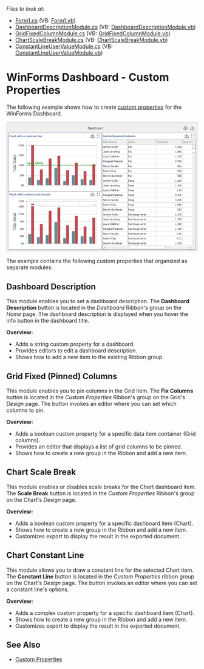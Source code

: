 *Files to look at*:

* [Form1.cs](./CS/WinForms-Dashboard-Custom-Properties/Form1.cs) (VB: [Form1.vb](./VB/WinForms-Dashboard-Custom-Properties/Form1.vb))
* [DashboardDescriptionModule.cs](./CS/WinForms-Dashboard-Custom-Properties/Modules/DashboardDescriptionModule.cs) (VB: [DashboardDescriptionModule.vb](./VB/WinForms-Dashboard-Custom-Properties/Modules/DashboardDescriptionModule.vb))
* [GridFixedColumnModule.cs](./CS/WinForms-Dashboard-Custom-Properties/Modules/GridFixedColumnModule.cs) (VB: [GridFixedColumnModule.vb](./VB/WinForms-Dashboard-Custom-Properties/Modules/GridFixedColumnModule.vb))
* [ChartScaleBreakModule.cs](./CS/WinForms-Dashboard-Custom-Properties/Modules/ChartScaleBreakModule.cs) (VB: [ChartScaleBreakModule.vb](./VB/WinForms-Dashboard-Custom-Properties/Modules/ChartScaleBreakModule.vb))
* [ConstantLineUserValueModule.cs](./CS/WinForms-Dashboard-Custom-Properties/Modules/ConstantLineUserValueModule.cs) (VB: [ConstantLineUserValueModule.vb](./VB/WinForms-Dashboard-Custom-Properties/Modules/ConstantLineUserValueModule.vb))


# WinForms Dashboard - Custom Properties

The following example shows how to create [custom properties](http://docs.devexpress.com/Dashboard/401595/designer-and-viewer-applications/winforms-designer/custom-properties) for the WinForms Dashboard. 

![](img/win-custom-properties.png)

The example contains the following custom properties that organized as separate modules:

## Dashboard Description
This module enables you to set a dashboard description. The **Dashboard Description** button is located in the _Dashboard_ Ribbon's group on the _Home_ page. The dashboard description is displayed when you hover the info button in the dashboard title. 
    
**Overview:**
* Adds a string custom property for a dashboard.
* Provides editors to edit a dashboard description.
* Shows how to add a new item to the existing Ribbon group.

## Grid Fixed (Pinned) Columns
This module enables you to pin columns in the Grid item. The **Fix Columns** button is located in the _Custom Properties_ Ribbon's group on the Grid's _Design_ page. The button invokes an editor where you can set which columns to pin.

**Overview:**
* Adds a boolean custom property for a specific data item container (Grid columns).
* Provides an editor that displays a list of grid columns to be pinned.
* Shows how to create a new group in the Ribbon and add a new item.

## Chart Scale Break
This module enables or disables scale breaks for the Chart dashboard item. The **Scale Break** button is located in the _Custom Properties_ Ribbon's group on the Chart's _Design_ page.

**Overview:**
* Adds a boolean custom property for a specific dashboard item (Chart).
* Shows how to create a new group in the Ribbon and add a new item.
* Customizes export to display the result in the exported document.

## Chart Constant Line
This module allows you to draw a constant line for the selected Chart item. The **Constant Line** button is located in the _Custom Properties_ ribbon group on the Chart's _Design_ page. The button invokes an editor where you can set a constant line's options.

**Overview:**
* Adds a complex custom property for a specific dashboard item (Chart).
* Shows how to create a new group in the Ribbon and add a new item.
* Customizes export to display the result in the exported document.

## See Also

- [Custom Properties](https://docs.devexpress.com/Dashboard/401595/designer-and-viewer-applications/winforms-designer/custom-properties?v=20.1)
